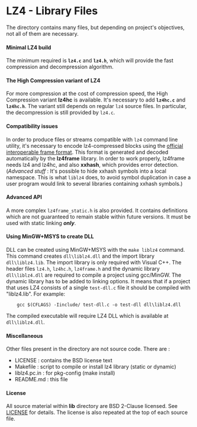 LZ4 - Library Files
================================

The directory contains many files, but depending on project's objectives,
not all of them are necessary.

#### Minimal LZ4 build

The minimum required is **`lz4.c`** and **`lz4.h`**,
which will provide the fast compression and decompression algorithm.


#### The High Compression variant of LZ4

For more compression at the cost of compression speed,
the High Compression variant **lz4hc** is available.
It's necessary to add **`lz4hc.c`** and **`lz4hc.h`**.
The variant still depends on regular `lz4` source files.
In particular, the decompression is still provided by `lz4.c`.


#### Compatibility issues

In order to produce files or streams compatible with `lz4` command line utility,
it's necessary to encode lz4-compressed blocks using the [official interoperable frame format].
This format is generated and decoded automatically by the **lz4frame** library.
In order to work properly, lz4frame needs lz4 and lz4hc, and also **xxhash**,
which provides error detection.
(_Advanced stuff_ : It's possible to hide xxhash symbols into a local namespace.
This is what `liblz4` does, to avoid symbol duplication
in case a user program would link to several libraries containing xxhash symbols.)


#### Advanced API 

A more complex `lz4frame_static.h` is also provided.
It contains definitions which are not guaranteed to remain stable within future versions.
It must be used with static linking ***only***.


#### Using MinGW+MSYS to create DLL

DLL can be created using MinGW+MSYS with the `make liblz4` command.
This command creates `dll\liblz4.dll` and the import library `dll\liblz4.lib`.
The import library is only required with Visual C++.
The header files `lz4.h`, `lz4hc.h`, `lz4frame.h` and the dynamic library
`dll\liblz4.dll` are required to compile a project using gcc/MinGW.
The dynamic library has to be added to linking options.
It means that if a project that uses LZ4 consists of a single `test-dll.c`
file it should be compiled with "liblz4.lib". For example:
```
    gcc $(CFLAGS) -Iinclude/ test-dll.c -o test-dll dll\liblz4.dll
```
The compiled executable will require LZ4 DLL which is available at `dll\liblz4.dll`. 


#### Miscellaneous 

Other files present in the directory are not source code. There are :

 - LICENSE : contains the BSD license text
 - Makefile : script to compile or install lz4 library (static or dynamic)
 - liblz4.pc.in : for pkg-config (make install)
 - README.md : this file

[official interoperable frame format]: ../doc/lz4_Frame_format.md


#### License 

All source material within __lib__ directory are BSD 2-Clause licensed.
See [LICENSE](LICENSE) for details.
The license is also repeated at the top of each source file.
